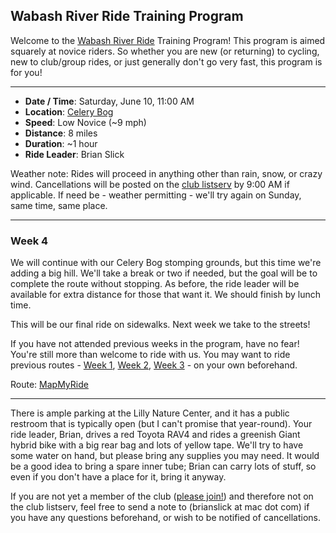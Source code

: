 ## Wabash River Ride Training Program

Welcome to the [Wabash River Ride](http://wrcc-in.org/wp/?page_id=929) Training Program! This program is aimed squarely at novice riders. So whether you are new (or returning) to cycling, new to club/group rides, or just generally don't go very fast, this program is for you!

----

* **Date / Time**: Saturday, June 10, 11:00 AM
* **Location**: [Celery Bog](https://mapsengine.google.com/map/edit?mid=zV7CIYfA0Jks.k1UqM1eQ3X4s)
* **Speed**: Low Novice (~9 mph)
* **Distance**: 8 miles
* **Duration**: ~1 hour
* **Ride Leader**: Brian Slick

Weather note: Rides will proceed in anything other than rain, snow, or crazy wind. Cancellations will be posted on the [club listserv](http://wrcc-in.org/wp/?page_id=89) by 9:00 AM if applicable. If need be - weather permitting - we'll try again on Sunday, same time, same place.

----

### Week 4

We will continue with our Celery Bog stomping grounds, but this time we're adding a big hill. We'll take a break or two if needed, but the goal will be to complete the route without stopping. As before, the ride leader will be available for extra distance for those that want it. We should finish by lunch time.

This will be our final ride on sidewalks. Next week we take to the streets!

If you have not attended previous weeks in the program, have no fear! You're still more than welcome to ride with us. You may want to ride previous routes - [Week 1](wrrtp_week1.md), [Week 2](wrrtp_week2.md), [Week 3](wrrtp_week3.md) - on your own beforehand.

Route: [MapMyRide](https://www.mapmyride.com/routes/view/1502042647)

----

There is ample parking at the Lilly Nature Center, and it has a public restroom that is typically open (but I can't promise that year-round). Your ride leader, Brian, drives a red Toyota RAV4 and rides a greenish Giant hybrid bike with a big rear bag and lots of yellow tape. We'll try to have some water on hand, but please bring any supplies you may need. It would be a good idea to bring a spare inner tube; Brian can carry lots of stuff, so even if you don't have a place for it, bring it anyway.

If you are not yet a member of the club ([please join!](http://wrcc-in.org/wp/?page_id=85)) and therefore not on the club listserv, feel free to send a note to (brianslick at mac dot com) if you have any questions beforehand, or wish to be notified of cancellations.